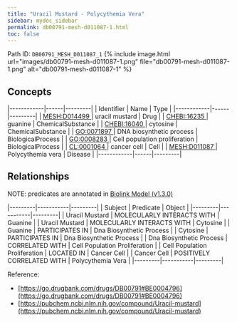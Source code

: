 ```yaml
---
title: "Uracil Mustard - Polycythemia Vera"
sidebar: mydoc_sidebar
permalink: db00791-mesh-d011087-1.html
toc: false 
---
```



Path ID: `DB00791_MESH_D011087_1`
{% include image.html url="images/db00791-mesh-d011087-1.png" file="db00791-mesh-d011087-1.png" alt="db00791-mesh-d011087-1" %}

## Concepts

|------------|------|---------|
| Identifier | Name | Type    |
|------------|------|---------|
| <a href="https://identifiers.org/MESH:D014499">MESH:D014499 </a> | uracil mustard | Drug |
| <a href="https://identifiers.org/CHEBI:16235">CHEBI:16235 </a> | guanine | ChemicalSubstance |
| <a href="https://identifiers.org/CHEBI:16040">CHEBI:16040 </a> | cytosine | ChemicalSubstance |
| <a href="https://identifiers.org/GO:0071897">GO:0071897 </a> | DNA biosynthetic process | BiologicalProcess |
| <a href="https://identifiers.org/GO:0008283">GO:0008283 </a> | Cell population proliferation | BiologicalProcess |
| <a href="https://identifiers.org/CL:0001064">CL:0001064 </a> | cancer cell | Cell |
| <a href="https://identifiers.org/MESH:D011087">MESH:D011087 </a> | Polycythemia vera | Disease |
|------------|------|---------|

## Relationships


NOTE: predicates are annotated in <a href="https://github.com/biolink/biolink-model/releases/tag/v1.3.0">Biolink Model (v1.3.0)</a>

|---------|-----------|---------|
| Subject | Predicate | Object  |
|---------|-----------|---------|
| Uracil Mustard | MOLECULARLY INTERACTS WITH | Guanine |
| Uracil Mustard | MOLECULARLY INTERACTS WITH | Cytosine |
| Guanine | PARTICIPATES IN | Dna Biosynthetic Process |
| Cytosine | PARTICIPATES IN | Dna Biosynthetic Process |
| Dna Biosynthetic Process | CORRELATED WITH | Cell Population Proliferation |
| Cell Population Proliferation | LOCATED IN | Cancer Cell |
| Cancer Cell | POSITIVELY CORRELATED WITH | Polycythemia Vera |
|---------|-----------|---------|

Reference: 
  - [https://go.drugbank.com/drugs/DB00791#BE0004796](https://go.drugbank.com/drugs/DB00791#BE0004796)
  - [https://pubchem.ncbi.nlm.nih.gov/compound/Uracil-mustard](https://pubchem.ncbi.nlm.nih.gov/compound/Uracil-mustard)
